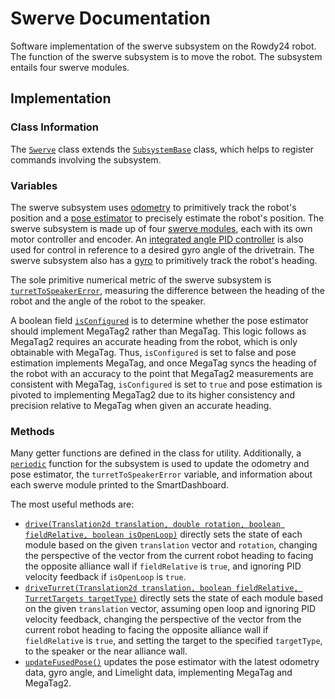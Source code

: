 # Swerve Documentation

Software implementation of the swerve subsystem on the Rowdy24 robot. The function of the swerve subsystem is to move the robot. The subsystem entails four swerve modules.

## Implementation

### Class Information

The [`Swerve`](../../src/main/java/frc/robot/subsystems/Swerve.java) class extends the [`SubsystemBase`](https://github.wpilib.org/allwpilib/docs/release/java/edu/wpi/first/wpilibj2/command/SubsystemBase.html) class, which helps to register commands involving the subsystem.

### Variables

The swerve subsystem uses [odometry](../../src/main/java/frc/robot/subsystems/Swerve.java#L26) to primitively track the robot's position and a [pose estimator](../../src/main/java/frc/robot/subsystems/Swerve.java#L27) to precisely estimate the robot's position. The swerve subsystem is made up of four [swerve modules](../../src/main/java/frc/robot/subsystems/Swerve.java#L28), each with its own motor controller and encoder. An [integrated angle PID controller](../../src/main/java/frc/robot/subsystems/Swerve.java#L29) is also used for control in reference to a desired gyro angle of the drivetrain. The swerve subsystem also has a [gyro](../../src/main/java/frc/robot/subsystems/Swerve.java#L30) to primitively track the robot's heading.

The sole primitive numerical metric of the swerve subsystem is [`turretToSpeakerError`](../../src/main/java/frc/robot/subsystems/Swerve.java#L31), measuring the difference between the heading of the robot and the angle of the robot to the speaker.

A boolean field [`isConfigured`](../../src/main/java/frc/robot/subsystems/Swerve.java#L32) is to determine whether the pose estimator should implement MegaTag2 rather than MegaTag. This logic follows as MegaTag2 requires an accurate heading from the robot, which is only obtainable with MegaTag. Thus, `isConfigured` is set to false and pose estimation implements MegaTag, and once MegaTag syncs the heading of the robot with an accuracy to the point that MegaTag2 measurements are consistent with MegaTag, `isConfigured` is set to `true` and pose estimation is pivoted to implementing MegaTag2 due to its higher consistency and precision relative to MegaTag when given an accurate heading.

### Methods

Many getter functions are defined in the class for utility. Additionally, a [`periodic`](../../src/main/java/frc/robot/subsystems/Angler.java#L41) function for the subsystem is used to update the odometry and pose estimator, the `turretToSpeakerError` variable, and information about each swerve module printed to the SmartDashboard.

The most useful methods are:
- [`drive(Translation2d translation, double rotation, boolean fieldRelative, boolean isOpenLoop)`](../../src/main/java/frc/robot/subsystems/Swerve.java#L136) directly sets the state of each module based on the given `translation` vector and `rotation`, changing the perspective of the vector from the current robot heading to facing the opposite alliance wall if `fieldRelative` is `true`, and ignoring PID velocity feedback if `isOpenLoop` is `true`.
- [`driveTurret(Translation2d translation, boolean fieldRelative, TurretTargets targetType)`](../../src/main/java/frc/robot/subsystems/Swerve.java#L152) directly sets the state of each module based on the given `translation` vector, assuming open loop and ignoring PID velocity feedback, changing the perspective of the vector from the current robot heading to facing the opposite alliance wall if `fieldRelative` is `true`, and setting the target to the specified `targetType`, to the speaker or the near alliance wall.
- [`updateFusedPose()`](../../src/main/java/frc/robot/subsystems/Swerve.java#L258) updates the pose estimator with the latest odometry data, gyro angle, and Limelight data, implementing MegaTag and MegaTag2.